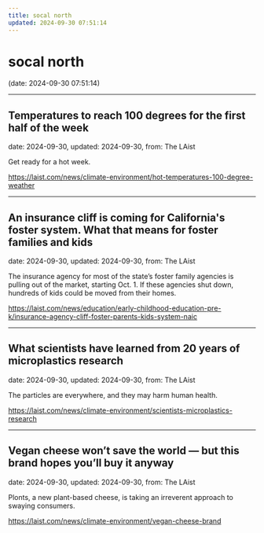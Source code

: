 ```yaml
---
title: socal north
updated: 2024-09-30 07:51:14
---
```


# socal north

(date: 2024-09-30 07:51:14)

---

## Temperatures to reach 100 degrees for the first half of the week

date: 2024-09-30, updated: 2024-09-30, from: The LAist

Get ready for a hot week. 

<https://laist.com/news/climate-environment/hot-temperatures-100-degree-weather>

---

## An insurance cliff is coming for California's foster system. What that means for foster families and kids

date: 2024-09-30, updated: 2024-09-30, from: The LAist

The insurance agency for most of the state’s foster family agencies is pulling out of the market, starting Oct. 1. If these agencies shut down, hundreds of kids could be moved from their homes. 

<https://laist.com/news/education/early-childhood-education-pre-k/insurance-agency-cliff-foster-parents-kids-system-naic>

---

## What scientists have learned from 20 years of microplastics research

date: 2024-09-30, updated: 2024-09-30, from: The LAist

The particles are everywhere, and they may harm human health. 

<https://laist.com/news/climate-environment/scientists-microplastics-research>

---

## Vegan cheese won’t save the world — but this brand hopes you’ll buy it anyway

date: 2024-09-30, updated: 2024-09-30, from: The LAist

Plonts, a new plant-based cheese, is taking an irreverent approach to swaying consumers. 

<https://laist.com/news/climate-environment/vegan-cheese-brand>


